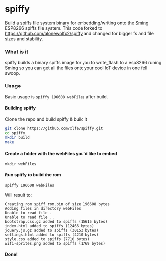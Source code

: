 spiffy
======

Build a [spiffs](https://github.com/pellepl/spiffs) file system binary for embedding/writing
onto the [Sming](https://github.com/anakod/Sming) ESP8266 spiffs file system.
This code forked to https://github.com/alonewolfx2/spiffy and changed for bigger fs and file sizes and stability.

### What is it
spiffy builds a binary spiffs image for you to write_flash to a esp8266 runing Sming so you can
get all the files onto your cool IoT device in one fell swoop.

### Usage
Basic usage is `spiffy 196608 webFiles` after build. 

#### Building spiffy
Clone the repo and build spiffy & build it

```bash
git clone https://github.com/xlfe/spiffy.git
cd spiffy
mkdir build
make
```

#### Create a folder with the webFiles you'd like to embed
```
mkdir webFiles
```

#### Run spiffy to build the rom

```bash
spiffy 196608 webFiles
```

Will result to:
```
Creating rom spiff_rom.bin of size 196608 bytes
Adding files in directory webFiles
Unable to read file .
Unable to read file ..
bootstrap.css.gz added to spiffs (15615 bytes)
index.html added to spiffs (12466 bytes)
jquery.js.gz added to spiffs (30153 bytes)
settings.html added to spiffs (4210 bytes)
style.css added to spiffs (7710 bytes)
wifi-sprites.png added to spiffs (1769 bytes)
```

#### Done!




